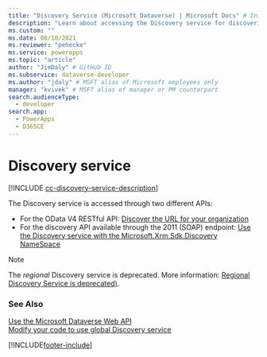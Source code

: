 ```yaml
---
title: "Discovery Service (Microsoft Dataverse) | Microsoft Docs" # Intent and product brand in a unique string of 43-59 chars including spaces
description: "Learn about accessing the Discovery service for discovering environment details."
ms.custom: ""
ms.date: 08/10/2021
ms.reviewer: "pehecke"
ms.service: powerapps
ms.topic: "article"
author: "JimDaly" # GitHub ID
ms.subservice: dataverse-developer
ms.author: "jdaly" # MSFT alias of Microsoft employees only
manager: "kvivek" # MSFT alias of manager or PM counterpart
search.audienceType: 
  - developer
search.app: 
  - PowerApps
  - D365CE
---
```


# Discovery service

[!INCLUDE [cc-discovery-service-description](includes/cc-discovery-service-description.md)]

The Discovery service is accessed through two different APIs:

- For the OData V4 RESTful API: [Discover the URL for your organization](webapi/discover-url-organization-web-api.md)
- For the discovery API available through the 2011 (SOAP) endpoint: [Use the Discovery service with the Microsoft.Xrm.Sdk.Discovery NameSpace](org-service/discovery-service.md)

> [!NOTE]
> The *regional* Discovery service is deprecated. More information: [Regional Discovery Service is deprecated)](/power-platform/important-changes-coming#regional-discovery-service-is-deprecated).

### See Also

[Use the Microsoft Dataverse Web API](webapi/overview.md)<br />
[Modify your code to use global Discovery service](webapi/discovery-orgsdk-to-webapi.md)


[!INCLUDE[footer-include](../../includes/footer-banner.md)]
